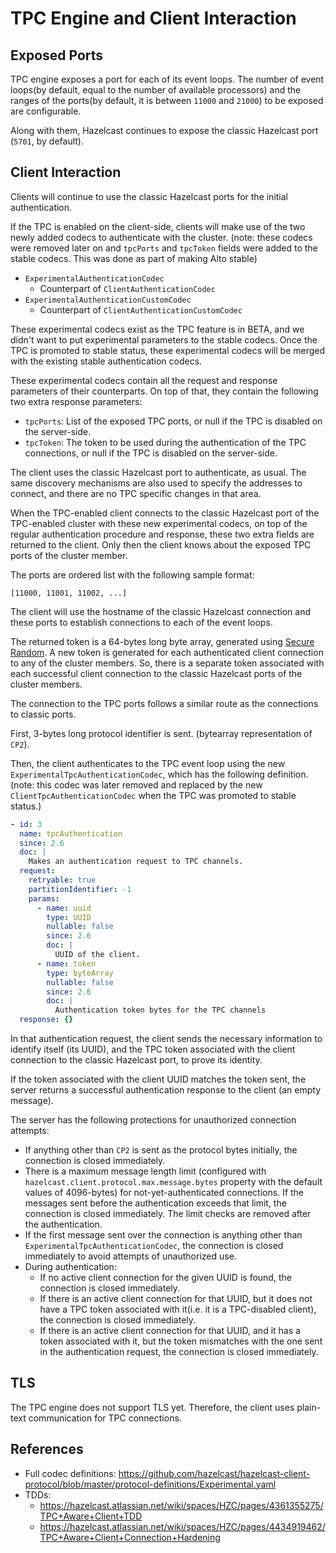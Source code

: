 # TPC Engine and Client Interaction

## Exposed Ports

TPC engine exposes a port for each of its event loops. The number of event 
loops(by default, equal to the number of available processors) and the 
ranges of the ports(by default, it is between `11000` and `21000`) 
to be exposed are configurable.

Along with them, Hazelcast continues to expose the classic Hazelcast port 
(`5701`, by default).

## Client Interaction

Clients will continue to use the classic Hazelcast ports for the 
initial authentication.

If the TPC is enabled on the client-side, clients will make use of the two 
newly added codecs to authenticate with the cluster. (note: these codecs were removed later on and 
`tpcPorts` and `tpcToken` fields were added to the stable codecs. This was done as part of making Alto stable)

- `ExperimentalAuthenticationCodec`
  - Counterpart of `ClientAuthenticationCodec`
- `ExperimentalAuthenticationCustomCodec`
  - Counterpart of `ClientAuthenticationCustomCodec`

These experimental codecs exist as the TPC feature is in BETA, and we didn't
want to put experimental parameters to the stable codecs. Once the TPC is 
promoted to stable status, these experimental codecs will be merged
with the existing stable authentication codecs.

These experimental codecs contain all the request and response parameters of
their counterparts. On top of that, they contain the following two extra
response parameters:

- `tpcPorts`: List of the exposed TPC ports, or null if the TPC is disabled
on the server-side.
- `tpcToken`: The token to be used during the authentication of the TPC 
connections, or null if the TPC is disabled on the server-side.

The client uses the classic Hazelcast port to authenticate, as usual. The
same discovery mechanisms are also used to specify the addresses to connect,
and there are no TPC specific changes in that area.

When the TPC-enabled client connects to the classic Hazelcast port of the TPC-enabled
cluster with these new experimental codecs, on top of the regular authentication
procedure and response, these two extra fields are returned to the client. Only
then the client knows about the exposed TPC ports of the cluster member.

The ports are ordered list with the following sample format:

```
[11000, 11001, 11002, ...]
```

The client will use the hostname of the classic Hazelcast connection and these
ports to establish connections to each of the event loops.

The returned token is a 64-bytes long byte array, generated using 
[Secure Random](https://docs.oracle.com/javase/8/docs/api/java/security/SecureRandom.html).
A new token is generated for each authenticated client connection to any of the
cluster members. So, there is a separate token associated with each successful
client connection to the classic Hazelcast ports of the cluster members.

The connection to the TPC ports follows a similar route as the connections to
classic ports.

First, 3-bytes long protocol identifier is sent. (bytearray representation of `CP2`).

Then, the client authenticates to the TPC event loop using the new 
`ExperimentalTpcAuthenticationCodec`, which has the following definition. (note: this codec was later removed and 
replaced by the new `ClientTpcAuthenticationCodec` when the TPC was promoted to stable status.)

```yaml
- id: 3
  name: tpcAuthentication
  since: 2.6
  doc: |
    Makes an authentication request to TPC channels.
  request:
    retryable: true
    partitionIdentifier: -1
    params:
      - name: uuid
        type: UUID
        nullable: false
        since: 2.6
        doc: |
          UUID of the client.
      - name: token
        type: byteArray
        nullable: false
        since: 2.6
        doc: |
          Authentication token bytes for the TPC channels
  response: {}
```

In that authentication request, the client sends the necessary information
to identify itself (its UUID), and the TPC token associated with the
client connection to the classic Hazelcast port, to prove its identity.

If the token associated with the client UUID matches the token sent, the 
server returns a successful authentication response to the client (an empty message). 

The server has the following protections for unauthorized connection attempts:

- If anything other than `CP2` is sent as the protocol bytes initially, the 
connection is closed immediately.
- There is a maximum message length limit (configured with
`hazelcast.client.protocol.max.message.bytes` property with the default values of 
4096-bytes) for not-yet-authenticated connections. If the messages sent before 
the authentication exceeds that limit, the connection is closed immediately. 
The limit checks are removed after the authentication.
- If the first message sent over the connection is anything other than 
`ExperimentalTpcAuthenticationCodec`, the connection is closed immediately to avoid
attempts of unauthorized use.
- During authentication:
  - If no active client connection for the given UUID is found, the connection is
  closed immediately.
  - If there is an active client connection for that UUID, but it does not have a
  TPC token associated with it(i.e. it is a TPC-disabled client), the connection
  is closed immediately.
  - If there is an active client connection for that UUID, and it has a token 
  associated with it, but the token mismatches with the one sent in the 
  authentication request, the connection is closed immediately.

## TLS

The TPC engine does not support TLS yet. Therefore, the client uses plain-text
communication for TPC connections.

## References

- Full codec definitions: https://github.com/hazelcast/hazelcast-client-protocol/blob/master/protocol-definitions/Experimental.yaml
- TDDs:
  - https://hazelcast.atlassian.net/wiki/spaces/HZC/pages/4361355275/TPC+Aware+Client+TDD
  - https://hazelcast.atlassian.net/wiki/spaces/HZC/pages/4434919462/TPC+Aware+Client+Connection+Hardening
